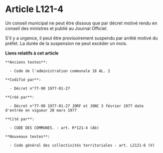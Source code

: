 # Article L121-4

Un conseil municipal ne peut être dissous que par décret motivé rendu en conseil des ministres et publié au Journal
Officiel. 

S'il y a urgence, il peut être provisoirement suspendu par arrêté motivé du préfet. La durée de la suspension ne peut excéder
un mois.

**Liens relatifs à cet article**

	**Anciens textes**:

	  - Code de l'administration communale 18 AL. 2

	**Codifié par**:

	  - Décret n°77-90 1977-01-27

	**Créé par**:

	  - Décret n°77-90 1977-01-27 JORF et JONC 3 février 1977 date d'entrée en vigueur 20 mars 1977

	**Cité par**:

	  - CODE DES COMMUNES. - art. R*121-4 (Ab)

	**Nouveaux textes**:

	  - Code général des collectivités territoriales - art. L2121-6 (V)
